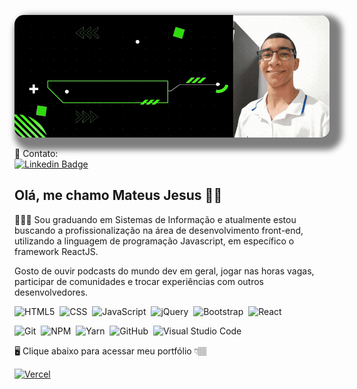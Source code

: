 <!-- Cover -->
<p align="center">
	<img src="./assets/cover.gif" alt="cover" title="Mateus Jesus" style="border-radius: 15px; box-shadow: 10px 10px 10px 10px rgba(0,0,0, .5);">
</p>

<!-- Social Networks -->
 📓 Contato: <br>
[![Linkedin Badge](https://img.shields.io/badge/-Mateus%20Jesus-blue?style=social-square&logo=Linkedin&logoColor=white&link=https://www.linkedin.com/in/mateus-jesus/)](https://www.linkedin.com/in/mateus-jesus/)&nbsp;

## Olá, me chamo Mateus Jesus 🤙🏽

👨🏽‍💻 Sou graduando em Sistemas de Informação e atualmente estou buscando a profissionalização na área de desenvolvimento front-end, utilizando a linguagem de programação Javascript, em específico o framework ReactJS.

Gosto de ouvir podcasts do mundo dev em geral, jogar nas horas vagas, participar de comunidades e trocar experiências com outros desenvolvedores.

<!-- Languages, libs and frameworks -->
![HTML5](https://img.shields.io/badge/-HTML-fff?style=flat&logo=HTML5)&nbsp;
![CSS](https://img.shields.io/badge/-CSS-fff?style=flat&logo=CSS3&logoColor=1572B6)&nbsp;
![JavaScript](https://img.shields.io/badge/-JavaScript-fff?fff=flat&logoColor=FEAE32&logo=javascript)&nbsp;
![jQuery](https://img.shields.io/badge/-jQuery-4878a0?style=flat&logo=jquery)&nbsp;
![Bootstrap](https://img.shields.io/badge/-Bootstrap-fff?style=flat&logo=bootstrap&logoColor=563D7C)&nbsp;
![React](https://img.shields.io/badge/-React-333333?style=flat&logo=react&logoColor=61dafb)&nbsp;

<!-- Tools Front-end -->
![Git](https://img.shields.io/badge/-Git-fff?fff=flat&logo=git)&nbsp;
![NPM](https://img.shields.io/badge/-NPM-fff?fff=flat&logo=npm)&nbsp;
![Yarn](https://img.shields.io/badge/-Yarn-fff?fff=flat&logo=yarn)&nbsp;
![GitHub](https://img.shields.io/badge/-GitHub-333333?style=flat&logo=github)&nbsp;
![Visual Studio Code](https://img.shields.io/badge/-Visual%20Studio%20Code-333333?style=flat&logo=visual-studio-code&logoColor=007ACC)&nbsp;

<!-- My Portfolio -->
🖥️ Clique abaixo para acessar meu portfólio 👇🏽

[![Vercel](https://img.shields.io/badge/-Vercel-fff?fff=flat&logoColor=000&logo=vercel&link=https://mateusj-portfolio.vercel.app/)](https://mateusj-portfolio.vercel.app/)&nbsp;
